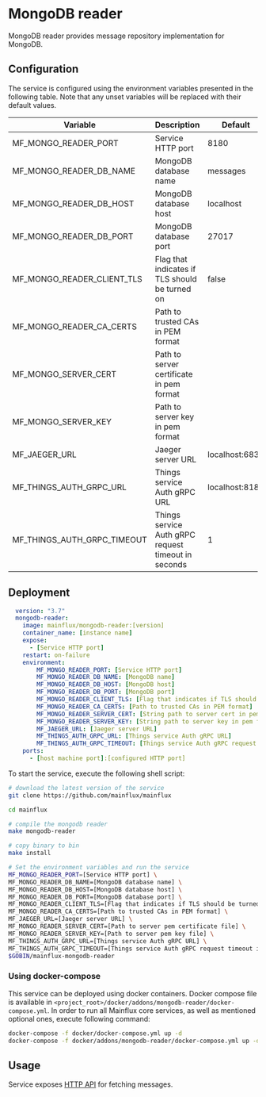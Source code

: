 # MongoDB reader

MongoDB reader provides message repository implementation for MongoDB.

## Configuration

The service is configured using the environment variables presented in the
following table. Note that any unset variables will be replaced with their
default values.

| Variable                    | Description                                         | Default        |
|-----------------------------|-----------------------------------------------------|----------------|
| MF_MONGO_READER_PORT        | Service HTTP port                                   | 8180           |
| MF_MONGO_READER_DB_NAME     | MongoDB database name                               | messages       |
| MF_MONGO_READER_DB_HOST     | MongoDB database host                               | localhost      |
| MF_MONGO_READER_DB_PORT     | MongoDB database port                               | 27017          |
| MF_MONGO_READER_CLIENT_TLS  | Flag that indicates if TLS should be turned on      | false          |
| MF_MONGO_READER_CA_CERTS    | Path to trusted CAs in PEM format                   |                |
| MF_MONGO_SERVER_CERT        | Path to server certificate in pem format            |                |
| MF_MONGO_SERVER_KEY         | Path to server key in pem format                    |                |
| MF_JAEGER_URL               | Jaeger server URL                                   | localhost:6831 |
| MF_THINGS_AUTH_GRPC_URL     | Things service Auth gRPC URL                        | localhost:8183 |
| MF_THINGS_AUTH_GRPC_TIMEOUT | Things service Auth gRPC request timeout in seconds | 1              |

## Deployment

```yaml
  version: "3.7"
  mongodb-reader:
    image: mainflux/mongodb-reader:[version]
    container_name: [instance name]
    expose:
      - [Service HTTP port]
    restart: on-failure
    environment:
        MF_MONGO_READER_PORT: [Service HTTP port]
        MF_MONGO_READER_DB_NAME: [MongoDB name]
        MF_MONGO_READER_DB_HOST: [MongoDB host]
        MF_MONGO_READER_DB_PORT: [MongoDB port]
        MF_MONGO_READER_CLIENT_TLS: [Flag that indicates if TLS should be turned on]
        MF_MONGO_READER_CA_CERTS: [Path to trusted CAs in PEM format]
        MF_MONGO_READER_SERVER_CERT: [String path to server cert in pem format]
        MF_MONGO_READER_SERVER_KEY: [String path to server key in pem format]
        MF_JAEGER_URL: [Jaeger server URL]
        MF_THINGS_AUTH_GRPC_URL: [Things service Auth gRPC URL]
        MF_THINGS_AUTH_GRPC_TIMEOUT: [Things service Auth gRPC request timeout in seconds]
    ports:
      - [host machine port]:[configured HTTP port]
```

To start the service, execute the following shell script:

```bash
# download the latest version of the service
git clone https://github.com/mainflux/mainflux

cd mainflux

# compile the mongodb reader
make mongodb-reader

# copy binary to bin
make install

# Set the environment variables and run the service
MF_MONGO_READER_PORT=[Service HTTP port] \
MF_MONGO_READER_DB_NAME=[MongoDB database name] \
MF_MONGO_READER_DB_HOST=[MongoDB database host] \
MF_MONGO_READER_DB_PORT=[MongoDB database port] \
MF_MONGO_READER_CLIENT_TLS=[Flag that indicates if TLS should be turned on] \
MF_MONGO_READER_CA_CERTS=[Path to trusted CAs in PEM format] \
MF_JAEGER_URL=[Jaeger server URL] \
MF_MONGO_READER_SERVER_CERT=[Path to server pem certificate file] \
MF_MONGO_READER_SERVER_KEY=[Path to server pem key file] \
MF_THINGS_AUTH_GRPC_URL=[Things service Auth gRPC URL] \
MF_THINGS_AUTH_GRPC_TIMEOUT=[Things service Auth gRPC request timeout in seconds] \
$GOBIN/mainflux-mongodb-reader

```

### Using docker-compose

This service can be deployed using docker containers. Docker compose file is
available in `<project_root>/docker/addons/mongodb-reader/docker-compose.yml`.
In order to run all Mainflux core services, as well as mentioned optional ones,
execute following command:

```bash
docker-compose -f docker/docker-compose.yml up -d
docker-compose -f docker/addons/mongodb-reader/docker-compose.yml up -d
```

## Usage

Service exposes [HTTP API][doc] for fetching messages.

[doc]: ../swagger.yml
